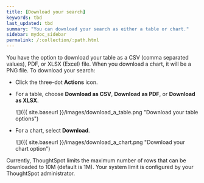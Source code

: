```yaml
---
title: [Download your search]
keywords: tbd
last_updated: tbd
summary: "You can download your search as either a table or chart."
sidebar: mydoc_sidebar
permalink: /:collection/:path.html
---
```

You have the option to download your table as a CSV (comma separated values),
PDF, or XLSX (Excel) file. When you download a chart, it will be a PNG file. To
download your search:

* Click the three-dot **Actions** icon.
* For a table, choose **Download as CSV**, **Download as PDF**, or **Download as XLSX**.

     ![]({{ site.baseurl }}/images/download_a_table.png "Download your table options")

* For a chart, select **Download**.

     ![]({{ site.baseurl }}/images/download_a_chart.png "Download your chart option")

Currently, ThoughtSpot limits the maximum number of rows that can be downloaded
to 10M (default is 1M). Your system limit is configured by your ThoughtSpot administrator.
